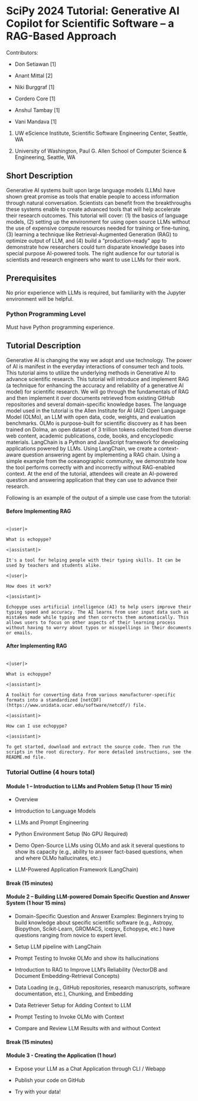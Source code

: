 # SciPy 2024 Tutorial: Generative AI Copilot for Scientific Software – a RAG-Based Approach 

 

Contributors: 

- Don Setiawan [1] 

- Anant Mittal [2] 

- Niki Burggraf [1] 

- Cordero Core [1] 

- Anshul Tambay [1] 

- Vani Mandava [1] 

 

 

1. UW eScience Institute, Scientific Software Engineering Center, Seattle, WA 

2. University of Washington, Paul G. Allen School of Computer Science & Engineering, Seattle, WA 

 

## Short Description 

 

Generative AI systems built upon large language models (LLMs) have shown great promise as tools that enable people to access information through natural conversation. Scientists can benefit from the breakthroughs these systems enable to create advanced tools that will help accelerate their research outcomes. This tutorial will cover: (1) the basics of language models, (2) setting up the environment for using open source LLMs without the use of expensive compute resources needed for training or fine-tuning, (3) learning a technique like Retrieval-Augmented Generation (RAG) to optimize output of LLM, and (4) build a “production-ready” app to demonstrate how researchers could turn disparate knowledge bases into special purpose AI-powered tools. The right audience for our tutorial is scientists and research engineers who want to use LLMs for their work.  

 

## Prerequisites 

 

<!-- A list of prerequisite skills expected of attendees, so that participants can choose level appropriate tutorials. --> 

 

No prior experience with LLMs is required, but familiarity with the Jupyter environment will be helpful. 

 

### Python Programming Level 

 

<!-- Prior Python Programming Level of Knowledge Expected: Please note this reflects the attendees' Python programming level only, not the attendees' level of understanding of the topic. --> 

 

Must have Python programming experience. 

 

 

## Tutorial Description 

 

Generative AI is changing the way we adopt and use technology. The power of AI is manifest in the everyday interactions of consumer tech and tools. This tutorial aims to utilize the underlying methods in Generative AI to advance scientific research. This tutorial will introduce and implement RAG (a technique for enhancing the accuracy and reliability of a generative AI model) for scientific research. We will go through the fundamentals of RAG and then implement it over documents retrieved from existing GitHub repositories and several domain-specific knowledge bases. The language model used in the tutorial is the Allen Institute for AI (AI2) Open Language Model (OLMo), an LLM with open data, code, weights, and evaluation benchmarks. OLMo is purpose-built for scientific discovery as it has been trained on Dolma, an open dataset of 3 trillion tokens collected from diverse web content, academic publications, code, books, and encyclopedic materials. LangChain is a Python and JavaScript framework for developing applications powered by LLMs. Using LangChain, we create a context-aware question answering agent by implementing a RAG chain. Using a simple example from the oceanographic community, we demonstrate how the tool performs correctly with and incorrectly without RAG-enabled context. At the end of the tutorial, attendees will create an AI-powered question and answering application that they can use to advance their research.  

Following is an example of the output of a simple use case from the tutorial: 

 

#### Before Implementing RAG 

 

```  

<|user|> 

What is echopype?  

<|assistant|> 

It's a tool for helping people with their typing skills. It can be used by teachers and students alike. 

<|user|> 

How does it work?  

<|assistant|> 

Echopype uses artificial intelligence (AI) to help users improve their typing speed and accuracy. The AI learns from user input data such as mistakes made while typing and then corrects them automatically. This allows users to focus on other aspects of their learning process without having to worry about typos or misspellings in their documents or emails. 

``` 

 

#### After Implementing RAG 

 

``` 

<|user|> 

What is echopype?  

<|assistant|> 

A toolkit for converting data from various manufacturer-specific formats into a standardized [netCDF](https://www.unidata.ucar.edu/software/netcdf/) file.  

<|assistant|> 

How can I use echopype?  

<|assistant|> 

To get started, download and extract the source code. Then run the scripts in the root directory. For more detailed instructions, see the README.md file. 

``` 

 

 

 

### Tutorial Outline (4 hours total) 

 

#### Module 1 – Introduction to LLMs and Problem Setup (1 hour 15 min) 

* Overview  

* Introduction to Language Models 

* LLMs and Prompt Engineering 

* Python Environment Setup (No GPU Required) 

* Demo Open-Source LLMs using OLMo and ask it several questions to show its capacity (e.g., ability to answer fact-based questions, when and where OLMo hallucinates, etc.) 

* LLM-Powered Application Framework (LangChain) 

 

#### Break (15 minutes) 

 

#### Module 2 – Building LLM-powered Domain Specific Question and Answer System (1 hour 15 mins) 

 

* Domain-Specific Question and Answer Examples: Beginners trying to build knowledge about specific scientific software (e.g., Astropy, Biopython, Scikit-Learn, GROMACS, icepyx, Echopype, etc.) have questions ranging from novice to expert level. 

* Setup LLM pipeline with LangChain 

* Prompt Testing to Invoke OLMo and show its hallucinations 

* Introduction to RAG to Improve LLM’s Reliability (VectorDB and Document Embedding-Retrieval Concepts) 

* Data Loading (e.g., GitHub repositories, research manuscripts, software documentation, etc.), Chunking, and Embedding 
* Data Retriever Setup for Adding Context to LLM 

* Prompt Testing to Invoke OLMo with Context 
* Compare and Review LLM Results with and without Context 

 

#### Break (15 minutes) 

 

#### Module 3 - Creating the Application (1 hour) 

* Expose your LLM as a Chat Application through CLI / Webapp 

* Publish your code on GitHub 

* Try with your data! 
